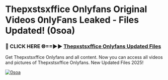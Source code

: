 # Thepxstsxffice Onlyfans Original Videos 0nlyFans Leaked - Files Updated! (0soa)

<h3>🔴 CLICK HERE 🌐==►► <a href="https://tinyurl.com/ms9xzufz" rel="nofollow">Thepxstsxffice Onlyfans Updated Files</a></h3>

Get Thepxstsxffice Onlyfans and all content. Now you can access all videos and pictures of Thepxstsxffice Onlyfans. New Updated Files 2025!

[![0soa](https://i.imgur.com/PQ7UWWw.gif)](https://tinyurl.com/ms9xzufz)
